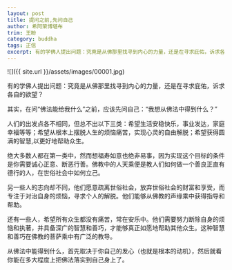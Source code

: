 ```yaml
---
layout: post
title: 提问之前,先问自己
author: 希阿荣博堪布
trim: 王盼
category: buddha
tags: 正信
excerpt: 有的学佛人提出问题：究竟是从佛那里找寻到内心的力量，还是在寻求庇佑，诉求各自的欲望？
---
```


![]({{ site.url }}/assets/images/00001.jpg)

有的学佛人提出问题：究竟是从佛那里找寻到内心的力量，还是在寻求庇佑，诉求各自的欲望？

其实，在问“佛法能给我什么”之前，应该先问自己：“我想从佛法中得到什么？”

人们的出发点各不相同，但总不出以下三类：希望生活安稳快乐，事业发达，家庭幸福等等；希望从根本上摆脱人生的烦恼痛苦，实现心灵的自由解脱；希望获得圆满的智慧,以更好地帮助众生。

绝大多数人都在第一类中，然而想福寿如意也绝非易事，因为实现这个目标的条件是你需要诚心正意、断恶行善。佛教中的人天乘便是教人们如何做一个善良正直有德行的人，在世俗社会中如何立己。

另一些人的志向却不同，他们愿意疏离世俗社会，放弃世俗社会的财富和享受，而专注于对治自身的烦恼，寻求个人的解脱。他们能够从佛教的声缘乘中获得指导和帮助。

还有一些人，希望所有众生都没有痛苦，常在安乐中。他们需要努力断除自身的烦恼和执著，并具备深广的智慧和善巧，才能够真正如愿地帮助其他众生。这种智慧和善巧在佛教的菩萨乘中有广泛的教导。

从佛法中能得到什么，首先取决于你自己的发心（也就是根本的动机），然后就看你能在多大程度上把佛法落实到自己身上了。
